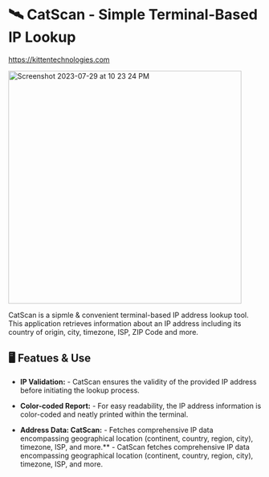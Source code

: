 # 🛰️ CatScan - Simple Terminal-Based IP Lookup

https://kittentechnologies.com

<img width="464" alt="Screenshot 2023-07-29 at 10 23 24 PM" src="https://github.com/mrcafune/CatScan/assets/101951803/6e07da4a-5519-4d4a-a19e-395e4606bb35">


CatScan is a sipmle & convenient terminal-based IP address lookup tool. This application retrieves information about an IP address including its country of origin, city, timezone, ISP, ZIP Code and more.

## 🖥️ Featues & Use

- **IP Validation:** - CatScan ensures the validity of the provided IP address before initiating the lookup process.

- **Color-coded Report:** - For easy readability, the IP address information is color-coded and neatly printed within the terminal.

- **Address Data: CatScan:** - Fetches comprehensive IP data encompassing geographical location (continent, country, region, city), timezone, ISP, and more.** - CatScan fetches comprehensive IP data encompassing geographical location (continent, country, region, city), timezone, ISP, and more.
